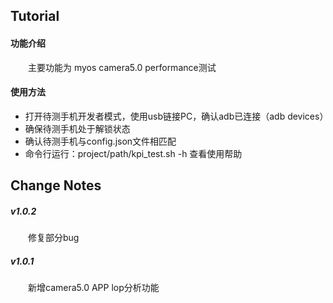 ## Tutorial

#### 功能介绍
&#8194;&#8194;&#8194;&#8194;主要功能为 myos camera5.0 performance测试
#### 使用方法
* 打开待测手机开发者模式，使用usb链接PC，确认adb已连接（adb devices）
* 确保待测手机处于解锁状态
* 确认待测手机与config.json文件相匹配
* 命令行运行：project/path/kpi_test.sh -h 查看使用帮助
## Change Notes

##### v1.0.2

&#8194;&#8194;&#8194;&#8194;修复部分bug

##### v1.0.1

&#8194;&#8194;&#8194;&#8194;新增camera5.0 APP lop分析功能